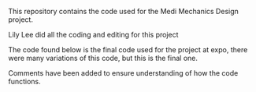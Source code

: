 This repository contains the code used for the Medi Mechanics Design project. 

Lily Lee did all the coding and editing for this project

The code found below is the final code used for the project at expo, there were many variations of this code, but this is the final one.

Comments have been added to ensure understanding of how the code functions. 
